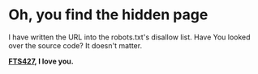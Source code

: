 # Oh, you find the hidden page
I have written the URL into the robots.txt's disallow list. Have You looked over the source code? It doesn't matter.

**[FTS427](https://github.com/FTS427), I love you.**